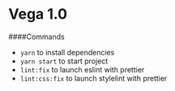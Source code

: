 # Vega 1.0

####Commands

-   `yarn` to install dependencies
-   `yarn start` to start project
-   `lint:fix` to launch eslint with prettier
-   `lint:css:fix` to launch stylelint with prettier
